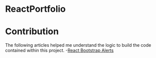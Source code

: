 # ReactPortfolio

# Contribution
The following articles helped me understand the logic to build the code contained within this project.
-[React Bootstrap Alerts](https://react-bootstrap.netlify.app/docs/components/alerts/)
